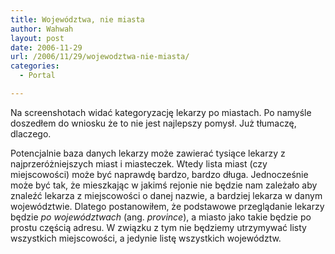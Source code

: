 ```yaml
---
title: Województwa, nie miasta
author: Wahwah
layout: post
date: 2006-11-29
url: /2006/11/29/wojewodztwa-nie-miasta/
categories:
  - Portal

---
```

Na screenshotach widać kategoryzację lekarzy po miastach. Po namyśle doszedłem do wniosku że to nie jest najlepszy pomysł. Już tłumaczę, dlaczego.

Potencjalnie baza danych lekarzy może zawierać tysiące lekarzy z najprzeróżniejszych miast i miasteczek. Wtedy lista miast (czy miejscowości) może być naprawdę bardzo, bardzo długa. Jednocześnie może być tak, że mieszkając w jakimś rejonie nie będzie nam zależało aby znaleźć lekarza z miejscowości o danej nazwie, a bardziej lekarza w danym województwie. Dlatego postanowiłem, że podstawowe przeglądanie lekarzy będzie _po województwach_ (ang. _province_), a miasto jako takie będzie po prostu częścią adresu. W związku z tym nie będziemy utrzymywać listy wszystkich miejscowości, a jedynie listę wszystkich województw.